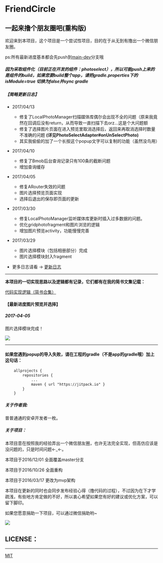 # FriendCircle
## 一起来撸个朋友圈吧(重构版)

欢迎来到本项目，这个项目是一个尝试性项目，目的在于从无到有撸出一个微信朋友圈。</br>

ps:所有最新进度基本都会先push到[main-dev](https://github.com/razerdp/FriendCircle/tree/main-dev)分支哦

##### 因为采取组件化（目前正在开发的组件：photoselect），所以可能push上来的是组件的build，如果您要build整个app，请把gradle.properties下的  isModule=true 切换为false并sync gradle

##### 【简略更新日志】
 - 2017/04/13
    + 修复了LocalPhotoManager扫描媒体库偶尔会出现不全的问题（原来我竟然在回调后没有return，从而导致一直扫描下去orz...这是个大问题额
    + 修复了选择图片页面在进入预览里取消选择后，返回来再取消选择时数量不准确的问题 **(详见PhotoSelectAdapter#onUnSelectPhoto)**
    + 其实我偷偷的加了一个长按这个popup文字可以复制的功能（虽然没鸟用）

 - 2017/04/10
    + 修复了Bmob后台查询记录只有100条的截断问题
    + 增加查询缓存

 - 2017/04/05
    + 修复ARouter失效的问题
    + 图片选择预览页面实现
    + 选择后退出的保存即页面的更新

 - 2017/03/30
    + 修复LocalPhotoManager监听媒体库更新时插入过多数据的问题。
    + 优化gridphotofragment和图片浏览的逻辑
    + 增加图片预览activity，功能慢慢完善

 - 2017/03/29
    + 图片选择模块（包括相册部分）完成
    + 图片选择模块封入fragment

 - 更多日志请看 → [更新日志](https://github.com/razerdp/FriendCircle/blob/master/UPDATE_LOG.md)

---

**本项目的一切实现思路以及逻辑都有记录，它们都有在我的简书文集记载：**

[代码实现逻辑（简书合集）](http://www.jianshu.com/notebooks/3224048/latest)


#### 【最新进度图片预览并选择】
##### 2017-04-05

图片选择模块完成！

![](https://github.com/razerdp/FriendCirclePreview/blob/master/img/2017_04_05photo_select.gif)

***

#### 如果您遇到popup的导入失败，请在工程的gradle（不是app的gradle哦）加上这句话：

```xml
	allprojects {
		repositories {
			...
			maven { url "https://jitpack.io" }
		}
	}
```


##### 关于作者我:
普普通通的安卓开发者一枚。

##### 关于项目：
本项目意在按照我的经验弄出一个微信朋友圈，也许无法完全实现，但高仿应该是没问题的，只是时间问题←_←。

本项目于2016/12/01 全面覆盖master分支

本项目于2016/10/26 全面重构

本项目于2016/03/17 更改为mvp架构



本项目在更新的同时也会同步发布经验心得（撸代码的过程），不过因为在下才学疏浅，有些地方肯定做的不好，所以衷心希望如果您有好的建议或优化方案，可以留下脚印。


如果您愿意捐助一下项目，可以通过微信捐助哟~

![](https://github.com/razerdp/FriendCircle/blob/main-dev/wechat.jpg)



## LICENSE：
***
[MIT](https://github.com/razerdp/FriendCircle/blob/master/LICENSE)
